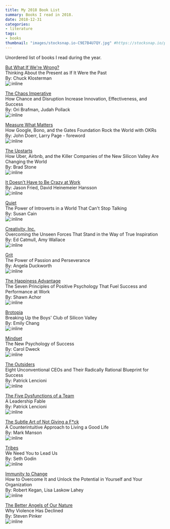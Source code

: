 ```yaml
---
title: My 2018 Book List
summary: Books I read in 2018.
date: 2018-12-31
categories:
- literature
tags:
- books
thumbnail: "images/stocksnap.io-C9E7B4U7QY.jpg" #https://stocksnap.io/photo/C9E7B4U7QY
---
```


Unordered list of books I read during the year.

[But What If We're Wrong?](https://www.amazon.com/But-What-If-Were-Wrong/dp/0399184139)
<br>Thinking About the Present as If It Were the Past
<br>By: Chuck Klosterman
<br>![:inline](https://m.media-amazon.com/images/I/511+epodbdL._SL500_.jpg)
<br>

[The Chaos Imperative](https://www.amazon.com/Chaos-Imperative-Disruption-Innovation-Effectiveness/dp/0307886670)
<br>How Chance and Disruption Increase Innovation, Effectiveness, and Success
<br>By: Ori Brafman, Judah Pollack
<br>![:inline](https://m.media-amazon.com/images/I/51x40K9BXhL._SL500_.jpg)
<br>

[Measure What Matters](https://www.amazon.com/Measure-What-Matters-Google-Foundation/dp/0525536221)
<br>How Google, Bono, and the Gates Foundation Rock the World with OKRs
<br>By: John Doerr, Larry Page - foreword
<br>![:inline](https://m.media-amazon.com/images/I/51HNGEmZEnL._SL500_.jpg)
<br>

[The Upstarts](https://www.amazon.com/Upstarts-Airbnb-Battle-Silicon-Valley/dp/0316388416/)
<br>How Uber, Airbnb, and the Killer Companies of the New Silicon Valley Are Changing the World
<br>By: Brad Stone
<br>![:inline](https://m.media-amazon.com/images/I/51ycXVodEHL._SL500_.jpg)
<br>

[It Doesn't Have to Be Crazy at Work](https://www.amazon.com/Doesnt-Have-Be-Crazy-Work/dp/0062874780)
<br>By: Jason Fried, David Heinemeier Hansson
<br>![:inline](https://m.media-amazon.com/images/I/518+RH+ONSL._SL500_.jpg)
<br>

[Quiet](https://www.amazon.com/Quiet-Power-Introverts-World-Talking/dp/0307352153)
<br>
The Power of Introverts in a World That Can't Stop Talking
<br>By: Susan Cain
<br>![:inline](https://m.media-amazon.com/images/I/51PuVM3GW0L._SL500_.jpg)
<br>

[Creativity, Inc.](https://www.amazon.com/Creativity-Inc-Overcoming-Unseen-Inspiration/dp/0812993012)
<br>Overcoming the Unseen Forces That Stand in the Way of True Inspiration
<br>By: Ed Catmull, Amy Wallace
<br>![:inline](https://m.media-amazon.com/images/I/51Q-wRs-qQL._SL500_.jpg)
<br>

[Grit](https://www.amazon.com/Grit-Passion-Perseverance-Angela-Duckworth/dp/1501111116)
<br>The Power of Passion and Perseverance
<br>By: Angela Duckworth
<br>![:inline](https://m.media-amazon.com/images/I/51ZMlBEI7BL._SL500_.jpg)
<br>

[The Happiness Advantage](https://www.amazon.com/Happiness-Advantage-Positive-Brain-Success/dp/0307591557)
<br>The Seven Principles of Positive Psychology That Fuel Success and Performance at Work
<br>By: Shawn Achor
<br>![:inline](https://m.media-amazon.com/images/I/41jmEtzjjmL._SL500_.jpg)
<br>

[Brotopia](https://www.amazon.com/Brotopia-Breaking-Boys-Silicon-Valley/dp/0525540172)
<br>Breaking Up the Boys' Club of Silicon Valley
<br>By: Emily Chang
<br>![:inline](https://m.media-amazon.com/images/I/51d+Ruvp-NL._SL500_.jpg)
<br>

[Mindset](https://www.amazon.com/Mindset-Psychology-Carol-S-Dweck/dp/0345472322)
<br>The New Psychology of Success
<br>By: Carol Dweck
<br>![:inline](https://m.media-amazon.com/images/I/510Y57m6XJL._SL500_.jpg)
<br>

[The Outsiders](https://www.amazon.com/Outsiders-Unconventional-Radically-Rational-Blueprint/dp/1422162672)
<br>Eight Unconventional CEOs and Their Radically Rational Blueprint for Success
<br>By: Patrick Lencioni
<br>![:inline](https://m.media-amazon.com/images/I/41OHFqmzx+L._SL500_.jpg)
<br>

[The Five Dysfunctions of a Team](https://www.amazon.com/Five-Dysfunctions-Team-Leadership-Fable/dp/0787960756)
<br>A Leadership Fable
<br>By: Patrick Lencioni
<br>![:inline](https://m.media-amazon.com/images/I/41V9HNQcdzL._SL500_.jpg)
<br>

[The Subtle Art of Not Giving a F*ck](https://www.amazon.com/Subtle-Art-Not-Giving-Counterintuitive/dp/0062457713)
<br>A Counterintuitive Approach to Living a Good Life
<br>By: Mark Manson
<br>![:inline](https://m.media-amazon.com/images/I/51MT0MbpD7L._SL500_.jpg)
<br>

[Tribes](https://www.amazon.com/Tribes-We-Need-You-Lead/dp/1591842336)
<br>We Need You to Lead Us
<br>By: Seth Godin
<br>![:inline](https://m.media-amazon.com/images/I/51CtmMu8FvL._SL500_.jpg)
<br>

[Immunity to Change](https://www.amazon.com/Immunity-Change-Potential-Organization-Leadership/dp/1422117367)
<br>How to Overcome It and Unlock the Potential in Yourself and Your Organization
<br>By: Robert Kegan, Lisa Laskow Lahey
<br>![:inline](https://m.media-amazon.com/images/I/515fRyWwHBL._SL500_.jpg)
<br>

[The Better Angels of Our Nature](https://www.amazon.com/Better-Angels-Our-Nature-Violence/dp/0143122010)
<br>Why Violence Has Declined
<br>By: Steven Pinker
<br>![:inline](https://m.media-amazon.com/images/I/51c9nmYKj+L._SL500_.jpg)
<br>
